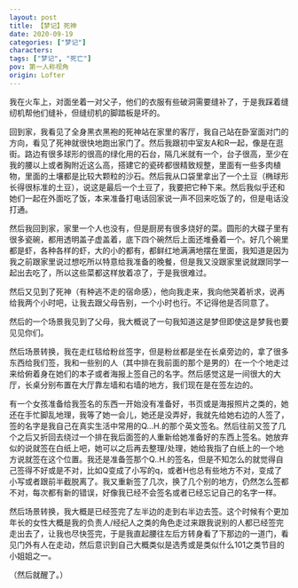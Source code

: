 ```yaml
---
layout: post
title: 【梦记】死神
date: 2020-09-19
categories: ["梦记"]
characters: 
tags: ["梦记", "死亡"]
pov: 第一人称视角
origin: Lofter
---
```


我在火车上，对面坐着一对父子，他们的衣服有些破洞需要缝补了，于是我踩着缝纫机帮他们缝补，但缝纫机的脚踏板是坏的。

回到家，我看见了全身黑衣黑袍的死神站在家里的客厅，我自己站在卧室面对门的方向，看见了死神就很快地跑出家门了。然后我跟初中室友A和R一起，像是在逛街。路边有很多球形的很高的绿化用的石台，隔几米就有一个，台子很高，至少在我的腰以上或者胸附近这么高，搭建它的瓷砖都很精致规整，里面有一些多肉植物，里面的土壤都是比较大颗粒的沙石。然后我从口袋里拿出了一个土豆（椭球形长得很标准的土豆），说这是最后一个土豆了，我要把它种下来。然后我似乎还和她们一起在外面吃了饭，本来准备打电话回家说一声不回来吃饭了的，但是电话没打通。

然后我回到家，家里一个人也没有，但是厨房有很多烧好的菜。圆形的大碟子里有很多瓷碗，都用透明盖子虚盖着，底下四个碗然后上面还堆叠着一个。好几个碗里都是虾，各种各样的虾，大的小的都有，都鲜红地满满地摆在里面，我知道是因为我之前跟家里说过想吃所以特意给我准备的晚餐，但是我又没跟家里说就跟同学一起出去吃了，所以这些菜都这样放着凉了，于是我很难过。

然后又见到了死神（有种逃不走的宿命感），他向我走来，我向他哭着祈求，说再给我两个小时吧，让我去跟父母告别，一个小时也行。不记得他是否同意了。

然后的一个场景我见到了父母，我大概说了一句我知道这是梦但即使这是梦我也要见见你们。

然后场景转换，我在走红毯给粉丝签字，但是粉丝都是坐在长桌旁边的，拿了很多东西给我们签，我和一些别的人（其中排在我前面的那个是男的）在一个个地走过来给俯着身在她们的本子或者海报上签自己的名字。然后感觉这是一间很大的大厅，长桌分别布置在大厅靠左墙和右墙的地方，我们现在是在签左边的。

有一个女孩准备给我签名的东西一开始没有准备好，书页或是海报照片之类的，她还在手忙脚乱地理，我等了她一会儿，她还是没弄好，我就先给她右边的人签了，签的名字是我自己在真实生活中常用的Q…H.的那个英文签名。然后往前又签了几个之后又折回去绕过一个排在我后面签的人重新给她准备好的东西上签名。她放弃似的说就签在白纸上吧，她可以之后再去整理/处理，她给我指了白纸上的一个地方说就签在这个位置。我还是准备签那个Q..H.的签名，但是不知怎么的就觉得自己签得不好或是不对，比如Q变成了小写的q，或者H也总有些地方不对，变成了小写或者跟前半截脱离了。我又重新签了几次，换了几个别的地方，仍然怎么签都不对，每次都有新的错误，好像我已经不会签名或者已经忘记自己的名字一样。

然后场景转换，我大概是已经签完了左半边的走到右半边去签。这个时候有个更加年长的女性大概是我的负责人/经纪人之类的角色走过来跟我说别的人都已经签完走出去了，让我也尽快签完，于是我直起腰往左后方转身看了下那边的一道门，看见门外有人在走动，然后意识到自己大概类似是选秀或是类似什么101之类节目的小姐姐之一。

（然后就醒了。）